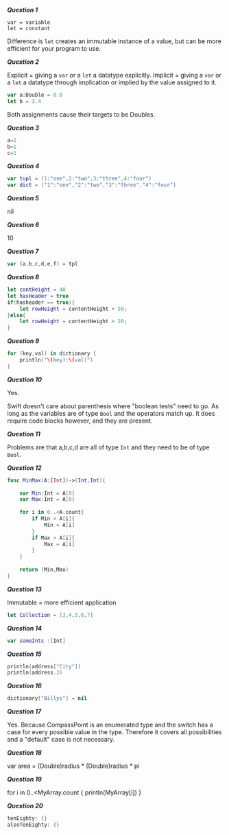 ***Question 1***

`var = variable`<br>
`let = constant`

Difference is `let` creates an immutable instance of a value, but can be more efficient for your program to use.

***Question 2***

Explicit = giving a `var` or a `let` a datatype explicitly.
Implicit = giving a `var` or a `let` a datatype through implication or implied by the value assigned to it.

```swift
var a:Double = 0.0
let b = 3.4
```
Both assignments cause their targets to be Doubles.

***Question 3***

```swift
a=2
b=1
c=1
```
***Question 4***

```swift
var tupl = (1:"one",2:"two",3:"three",4:"four")
var dict = ["1":"one","2":"two","3":"three","4":"four"]
```
***Question 5***

nil

***Question 6***

10

***Question 7***

```swift
var (a,b,c,d,e,f) = tpl
```

***Question 8***

```swift
let contHeight = 40
let hasHeader = true
if(hasheader == true){
	let rowHeight = contentHeight + 50;
}else{
	let rowHeight = contentHeight + 20;
}
```

***Question 9***

```swift
for (key,val) in dictionary {
    println("\(key):\(val)")
}
```

***Question 10***

Yes. 

Swift doesn't care about parenthesis where "boolean tests" need to go. As long as the variables are of type `Bool` and the operators match up. It does require code blocks however, and they are present.

***Question 11***

Problems are that a,b,c,d are all of type `Int` and they need to be of type `Bool`.

***Question 12***

```swift
func MinMax(A:[Int])->(Int,Int){
    
    var Min:Int = A[0]
    var Max:Int = A[0]
    
    for i in 0..<A.count{
        if Min < A[i]{
            Min = A[i]
        }
        if Max > A[i]{
            Max = A[i]
        }
    }
    
    return (Min,Max)
}
```

***Question 13***

Immutable = more efficient application

```swift
let Collection = [3,4,5,6,7]
```

***Question 14***

```swift
var someInts :[Int]
```

***Question 15***

```swift
println(address["City"])
println(address.3)
```

***Question 16***

```swift
dictionary["Billys"] = nil
```

***Question 17***

Yes. Because CompassPoint is an enumerated type and the switch has a case for every possible value in the type. Therefore it covers all possibilities and a "default" case is not necessary.

***Question 18***

var area = (Double)radius * (Double)radius * pi

***Question 19***

for i in 0..<MyArray.count {
    println(MyArray[i])
}

***Question 20***

```swift
tenEighty: {}
alsoTenEighty: {}
```
